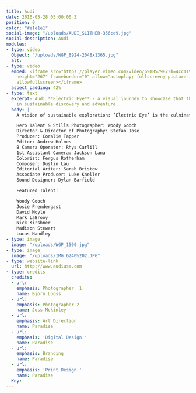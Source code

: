 ```yaml
---
title: Audi
date: 2016-05-28 05:00:00 Z
position: 0
color: "#e1e1e1"
social-image: "/uploads/AUDI_SLITHER-356ce9.jpg"
social-description: Audi
modules:
- type: video
  Object: "/uploads/WGP_8924-2048x1365.jpg"
  alt: 
- type: video
  embed: <iframe src="https://player.vimeo.com/video/698857987?h=4cc1194776" width="640"
    height="267" frameborder="0" allow="autoplay; fullscreen; picture-in-picture"
    allowfullscreen></iframe>
  aspect_padding: 42%
- type: text
  excerpt: Audi **Electric Eye** - a visual journey to showcase that there is hope
    in sustainable discovery and adventure.
  body: |
    A vision of sustainable exploration: ‘Electric Eye’ is the culmination of a 3,500 kilometre, 10-day road-trip in the all-electric Audi e-tron Sportback with acclaimed Australian photographer, Woody Gooch.

    Hero Talent & Stills Photographer: Woody Gooch
    Director & Director of Photography: Stefan Jose
    Producer: Coralie Tapper
    Editor: Andrew Holmes
    B Camera Operator: Rhys Carlill
    1st Assistant Camera: Jackson Lana
    Colorist: Fergus Rotherham
    Composer: Dustin Lau
    Editorial Writer: Sarah Bristow
    Associate Producer: Luke Kneller
    Sound Designer: Dylan Barfield

    Featured Talent:

    Woody Gooch
    Josie Prendergast
    David Moyle
    Mark LaBrooy
    Nick Kirshner
    Madison Stewart
    Lucas Handley
- type: image
  image: "/uploads/WGP_1500.jpg"
- type: image
  image: "/uploads/IMG_6240%202.JPG"
- type: website-link
  url: http://www.audiusa.com
- type: credits
  credits:
  - url: 
    emphasis: Photographer  1
    name: Bjorn Looss
  - url: 
    emphasis: Photographer 2
    name: Joss Mckinley
  - url: 
    emphasis: Art Direction
    name: Paradise
  - url: 
    emphasis: 'Digital Design '
    name: Paradise
  - url: 
    emphasis: Branding
    name: Paradise
  - url: 
    emphasis: 'Print Design '
    name: Paradise
  Key: 
---
```


